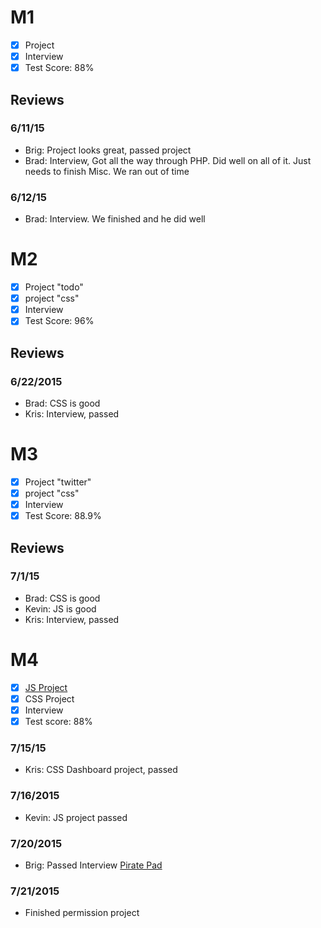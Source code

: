 # M1

- [x] Project
- [x] Interview
- [x] Test Score: 88%

## Reviews

### 6/11/15

- Brig: Project looks great, passed project
- Brad: Interview, Got all the way through PHP. Did well on all of it. Just needs to finish Misc. We ran out of time

### 6/12/15

- Brad: Interview. We finished and he did well

# M2

- [x] Project "todo"
- [x] project "css"
- [x] Interview
- [x] Test Score: 96%

## Reviews

### 6/22/2015

- Brad: CSS is good
- Kris: Interview, passed


# M3

- [x] Project "twitter"
- [x] project "css"
- [x] Interview
- [x] Test Score: 88.9%

## Reviews

### 7/1/15

- Brad: CSS is good
- Kevin: JS is good
- Kris: Interview, passed

# M4

- [x] [JS Project](https://github.com/dpwj/jQuery-Twitter-v2)
- [x] CSS Project
- [x] Interview
- [x] Test score: 88%

### 7/15/15

- Kris: CSS Dashboard project, passed

### 7/16/2015

- Kevin: JS project passed

### 7/20/2015

- Brig: Passed Interview [Pirate Pad](http://piratepad.net/dhj8cIZNGb)

### 7/21/2015

- Finished permission project
